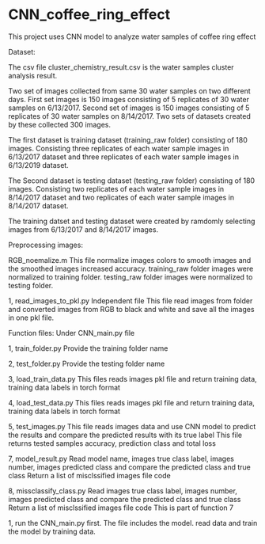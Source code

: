 # CNN_coffee_ring_effect
This project uses CNN model to analyze water samples of coffee ring effect

Dataset:

The csv file cluster_chemistry_result.csv is the water samples cluster analysis result.

Two set of images collected from same 30 water samples on two different days.
First set images is 150 images consisting of 5 replicates of 30 water samples on 6/13/2017.
Second set of images is 150 images consisting of 5 replicates of 30 water samples on 8/14/2017.
Two sets of datasets created by these collected 300 images.

The first dataset is training dataset (training_raw folder) consisting of 180 images. Consisting three replicates of each water sample images in 6/13/2017 dataset and three replicates of each water sample images in 6/13/2019 dataset.

The Second dataset is testing dataset (testing_raw folder) consisting of 180 images. Consisting two replicates of each water sample images in 8/14/2017 dataset and two replicates of each water sample images in 8/14/2017 dataset.

The training datset and testing dataset were created by ramdomly selecting images from 6/13/2017 and 8/14/2017 images.

Preprocessing images:

RGB_noemalize.m
  This file normalize images colors to smooth images and the smoothed images increased accuracy.
  training_raw folder images were normalized to training folder.
  testing_raw folder images were normalized to testing folder.

1, read_images_to_pkl.py
  Independent file
    This file read images from folder and converted images from RGB to black and white and save all the images in one pkl file.
    
Function files:
Under CNN_main.py file

1, train_folder.py
  Provide the training folder name
    
2, test_folder.py
    Provide the testing folder name
    
3, load_train_data.py
  This files reads images pkl file and return training data, training data labels in torch format
    
4, load_test_data.py
  This files reads images pkl file and return training data, training data labels in torch format
 
5, test_images.py
  This file reads images data and use CNN model to predict the results and compare the predicted results with its true label
  This file returns tested samples accuracy, prediction class and total loss
    
7, model_result.py
  Read model name, images true class label, images number, images predicted class and compare the predicted class and true class
  Return a list of misclssified images file code
    
8, missclassify_class.py
  Read images true class label, images number, images predicted class and compare the predicted class and true class
  Return a list of misclssified images file code
  This is part of function 7

1, run the CNN_main.py first. The file includes the model. read data and train the model by training data.

